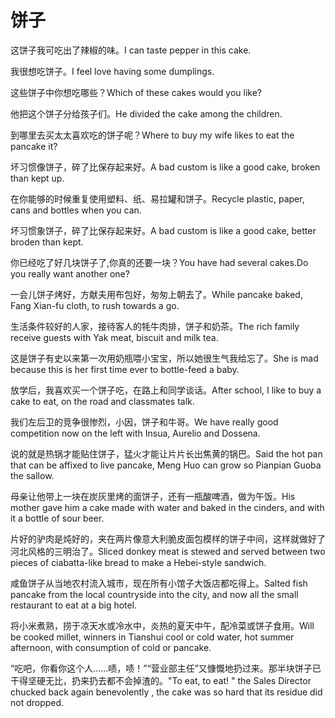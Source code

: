 # 饼子

<p><span class="chinese">这饼子我可吃出了辣椒的味。</span><span class="english">I can taste pepper in this cake.</span></p>

<p><span class="chinese">我很想吃饼子。</span><span class="english">I feel love having some dumplings.</span></p>

<p><span class="chinese">这些饼子中你想吃哪些？</span><span class="english">Which of these cakes would you like?</span></p>

<p><span class="chinese">他把这个饼子分给孩子们。</span><span class="english">He divided the cake among the children.</span></p>

<p><span class="chinese">到哪里去买太太喜欢吃的饼子呢？</span><span class="english">Where to buy my wife likes to eat the pancake it?</span></p>

<p><span class="chinese">坏习惯像饼子，碎了比保存起来好。</span><span class="english">A bad custom is like a good cake, broken than kept up.</span></p>

<p><span class="chinese">在你能够的时候重复使用塑料、纸、易拉罐和饼子。</span><span class="english">Recycle plastic, paper, cans and bottles when you can.</span></p>

<p><span class="chinese">坏习惯象饼子，碎了比保存起来好。</span><span class="english">A bad custom is like a good cake, better broden than kept.</span></p>

<p><span class="chinese">你已经吃了好几块饼子了,你真的还要一块？</span><span class="english">You have had several cakes.Do you really want another one?</span></p>

<p><span class="chinese">一会儿饼子烤好，方献夫用布包好，匆匆上朝去了。</span><span class="english">While pancake baked, Fang Xian-fu cloth, to rush towards a go.</span></p>

<p><span class="chinese">生活条件较好的人家，接待客人的牦牛肉排，饼子和奶茶。</span><span class="english">The rich family receive guests with Yak meat, biscuit and milk tea.</span></p>

<p><span class="chinese">这是饼子有史以来第一次用奶瓶喂小宝宝，所以她很生气我给忘了。</span><span class="english">She is mad because this is her first time ever to bottle-feed a baby.</span></p>

<p><span class="chinese">放学后，我喜欢买一个饼子吃，在路上和同学谈话。</span><span class="english">After school, I like to buy a cake to eat, on the road and classmates talk.</span></p>

<p><span class="chinese">我们左后卫的竞争很惨烈，小因，饼子和牛哥。</span><span class="english">We have really good competition now on the left with Insua, Aurelio and Dossena.</span></p>

<p><span class="chinese">说的就是热锅才能贴住饼子，猛火才能让片片长出焦黄的锅巴。</span><span class="english">Said the hot pan that can be affixed to live pancake, Meng Huo can grow so Pianpian Guoba the sallow.</span></p>

<p><span class="chinese">母亲让他带上一块在炭灰里烤的面饼子，还有一瓶酸啤酒，做为午饭。</span><span class="english">His mother gave him a cake made with water and baked in the cinders, and with it a bottle of sour beer.</span></p>

<p><span class="chinese">片好的驴肉是炖好的，夹在两片像意大利脆皮面包模样的饼子中间，这样就做好了河北风格的三明治了。</span><span class="english">Sliced donkey meat is stewed and served between two pieces of ciabatta-like bread to make a Hebei-style sandwich.</span></p>

<p><span class="chinese">咸鱼饼子从当地农村流入城市，现在所有小馆子大饭店都吃得上。</span><span class="english">Salted fish pancake from the local countryside into the city, and now all the small restaurant to eat at a big hotel.</span></p>

<p><span class="chinese">将小米煮熟，捞于凉天水或冷水中，炎热的夏天中午，配冷菜或饼子食用。</span><span class="english">Will be cooked millet, winners in Tianshui cool or cold water, hot summer afternoon, with consumption of cold or pancake.</span></p>

<p><span class="chinese">“吃吧，你看你这个人……啧，啧！”“营业部主任”又慷慨地扔过来。那半块饼子已干得坚硬无比，扔来扔去都不会掉渣的。</span><span class="english">"To eat, to eat! " the Sales Director chucked back again benevolently , the cake was so hard that its residue did not dropped.</span></p>

